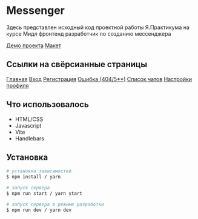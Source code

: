 # Messenger

Здесь представлен исходный код проектной работы Я.Практикума на курсе Мидл фронтенд разработчик по созданию мессенджера

[Демо проекта](https://scoruja-middle-messenger.netlify.app/)
[Макет](https://www.figma.com/file/T2omafwn4rluU1P8VgLr7e/middle.messenger.yandex.praktikum?type=design&node-id=0-1&mode=design&t=ah4xWqUcbjeVN678-0)

## Ссылки на свёрсианные страницы

[Главная](https://scoruja-middle-messenger.netlify.app/)
[Вход](https://scoruja-middle-messenger.netlify.app/signin)
[Регистрация](https://scoruja-middle-messenger.netlify.app/signup)
[Ошибка (404/5\*\*)](https://scoruja-middle-messenger.netlify.app/dfdrsfdf)
[Список чатов](https://scoruja-middle-messenger.netlify.app/main)
[Настройки профиля](https://scoruja-middle-messenger.netlify.app/profile)

## Что использовалось

- HTML/CSS
- Javascript
- Vite
- Handlebars

## Установка

```bash
# установка зависимостей
$ npm install / yarn

# запуск сервера
$ npm run start / yarn start

# запуск сервера в режиме разработки
$ npm run dev / yarn dev
```

